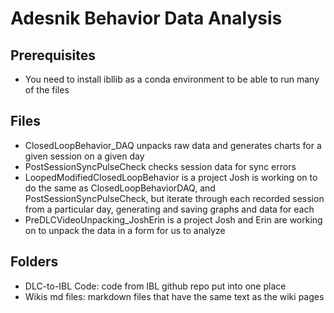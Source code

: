 # Adesnik Behavior Data Analysis
## Prerequisites 
- You need to install ibllib as a conda environment to be able to run many of the files 

## Files 
- ClosedLoopBehavior_DAQ unpacks raw data and generates charts for a given session on a given day 
- PostSessionSyncPulseCheck checks session data for sync errors 
- LoopedModifiedClosedLoopBehavior is a project Josh is working on to do the same as ClosedLoopBehaviorDAQ, and PostSessionSyncPulseCheck, but iterate through each recorded session from a particular day, generating and saving graphs and data for each 
- PreDLCVideoUnpacking_JoshErin is a project Josh and Erin are working on to unpack the data in a form for us to analyze

## Folders
- DLC-to-IBL Code: code from IBL github repo put into one place 
- Wikis md files: markdown files that have the same text as the wiki pages 
